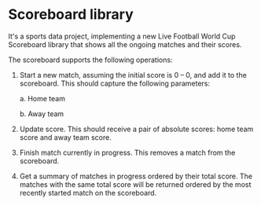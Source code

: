 # Scoreboard library
It's a sports data project, implementing a new Live Football World Cup Scoreboard library that shows all the ongoing matches and their scores.

The scoreboard supports the following operations:

1. Start a new match, assuming the initial score is 0 – 0, and add it to the scoreboard. 
This should capture the following parameters:

    a. Home team
   
    b. Away team
3. Update score. This should receive a pair of absolute scores: home team score and away team score.
4. Finish match currently in progress. This removes a match from the scoreboard.
5. Get a summary of matches in progress ordered by their total score. 
The matches with the same total score will be returned ordered by the most recently started match on the scoreboard.
